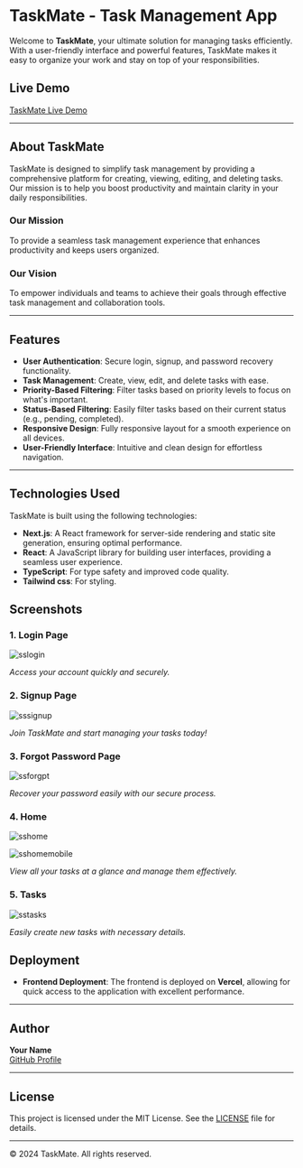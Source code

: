 # TaskMate - Task Management App

Welcome to **TaskMate**, your ultimate solution for managing tasks efficiently. With a user-friendly interface and powerful features, TaskMate makes it easy to organize your work and stay on top of your responsibilities.

## Live Demo
[TaskMate Live Demo](https://task-management-n5xp8ah04-ganesh-patels-projects.vercel.app/)

---

## About TaskMate

TaskMate is designed to simplify task management by providing a comprehensive platform for creating, viewing, editing, and deleting tasks. Our mission is to help you boost productivity and maintain clarity in your daily responsibilities.

### Our Mission
To provide a seamless task management experience that enhances productivity and keeps users organized.

### Our Vision
To empower individuals and teams to achieve their goals through effective task management and collaboration tools.

---

## Features

- **User Authentication**: Secure login, signup, and password recovery functionality.
- **Task Management**: Create, view, edit, and delete tasks with ease.
- **Priority-Based Filtering**: Filter tasks based on priority levels to focus on what's important.
- **Status-Based Filtering**: Easily filter tasks based on their current status (e.g., pending, completed).
- **Responsive Design**: Fully responsive layout for a smooth experience on all devices.
- **User-Friendly Interface**: Intuitive and clean design for effortless navigation.

---

## Technologies Used

TaskMate is built using the following technologies:

- **Next.js**: A React framework for server-side rendering and static site generation, ensuring optimal performance.
- **React**: A JavaScript library for building user interfaces, providing a seamless user experience.
- **TypeScript**: For type safety and improved code quality.
- **Tailwind css**: For styling.

## Screenshots

### 1. Login Page

![sslogin](https://github.com/user-attachments/assets/d262a8d0-61a2-4bae-bc3b-47c1c25b53d6)

*Access your account quickly and securely.*

### 2. Signup Page

![sssignup](https://github.com/user-attachments/assets/66330ad1-56ac-4a95-ae76-67e3aa2212de)

*Join TaskMate and start managing your tasks today!*

### 3. Forgot Password Page

![ssforgpt](https://github.com/user-attachments/assets/90068fb9-ec44-4581-b5e9-422e618f6fcf)

*Recover your password easily with our secure process.*

### 4. Home

![sshome](https://github.com/user-attachments/assets/c44bd344-9bcb-41a6-9855-aa7701f300bc)

![sshomemobile](https://github.com/user-attachments/assets/15a1b25f-ff1b-49f3-b560-85588ce9e19d)


*View all your tasks at a glance and manage them effectively.*

### 5. Tasks

![sstasks](https://github.com/user-attachments/assets/6b240ade-6834-4452-90ff-9a144341164a)

*Easily create new tasks with necessary details.*

## Deployment

- **Frontend Deployment**: The frontend is deployed on **Vercel**, allowing for quick access to the application with excellent performance.

---

## Author

**Your Name**  
[GitHub Profile](https://github.com/Ganesh-Patel)

---

## License

This project is licensed under the MIT License. See the [LICENSE](LICENSE) file for details.

---

© 2024 TaskMate. All rights reserved.
